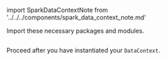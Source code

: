 import SparkDataContextNote from '../../../components/spark_data_context_note.md'

Import these necessary packages and modules.

```python name="tests/integration/docusaurus/connecting_to_your_data/cloud/s3/spark/inferred_and_runtime_yaml_example.py imports for spark data context"
```

<SparkDataContextNote />

Proceed after you have instantiated your `DataContext`.